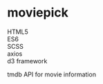 # moviepick

HTML5<br/>
ES6<br/>
SCSS<br/>
axios<br/>
d3 framework<br/>

tmdb API for movie information
